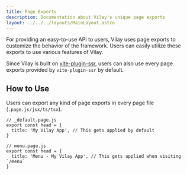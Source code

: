 ```yaml
---
title: Page Exports
description: Documentation about Vilay's unique page exports
layout: ../../../layouts/MainLayout.astro
---
```


For providing an easy-to-use API to users, Vilay uses page exports to customize the behavior of the framework.
Users can easily utilize these exports to use various features of Vilay.

Since Vilay is built on [vite-plugin-ssr](https://vite-plugin-ssr.com), users can also use every page exports provided by `vite-plugin-ssr` by default.

## How to Use

Users can export any kind of page exports in every page file (`.page.js/jsx/ts/tsx`).

```tsx
// _default.page.js
export const head = {
  title: 'My Vilay App', // This gets applied by default
}

// menu.page.js
export const head = {
  title: 'Menu - My Vilay App', // This gets applied when visiting `/menu`
}
```
